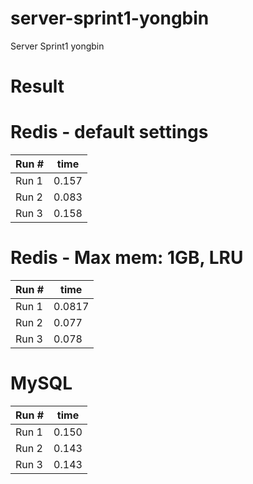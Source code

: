 # server-sprint1-yongbin
Server Sprint1 yongbin


# Result
# Redis - default settings

|Run #|time|
|---|---|
| Run 1  | 0.157 |
| Run 2 | 0.083 |
| Run 3 | 0.158 |

# Redis - Max mem: 1GB, LRU

|Run #|time|
|---|---|
| Run 1  | 0.0817 |
| Run 2 | 0.077 |
| Run 3 | 0.078 |

# MySQL

|Run #|time|
|---|---|
| Run 1  | 0.150 |
| Run 2 | 0.143 |
| Run 3 | 0.143  |
